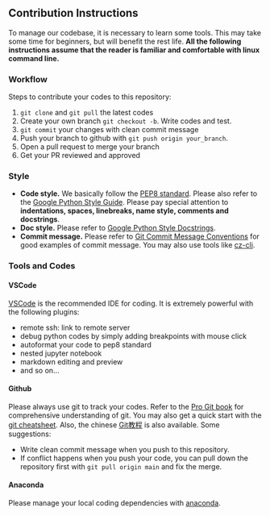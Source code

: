 ## Contribution Instructions

To manage our codebase, it is necessary to learn some tools. This may take some time for beginners, but will benefit the rest life. **All the following instructions assume that the reader is familiar and comfortable with linux command line.**

### Workflow

Steps to contribute your codes to this repository:
1. `git clone` and `git pull` the latest codes
1. Create your own branch `git checkout -b`. Write codes and test.
1. `git commit` your changes with clean commit message
1. Push your branch to github with `git push origin your_branch`.
1. Open a pull request to merge your branch
1. Get your PR reviewed and approved

### Style

- **Code style.** We basically follow the [PEP8 standard](https://www.python.org/dev/peps/pep-0008/). Please also refer to the [Google Python Style Guide](https://google.github.io/styleguide/pyguide.html). Please pay special attention to **indentations, spaces, linebreaks, name style, comments and docstrings**.
- **Doc style.** Please refer to [Google Python Style Docstrings](https://sphinxcontrib-napoleon.readthedocs.io/en/latest/example_google.html).
- **Commit message.** Please refer to [Git Commit Message Conventions](https://docs.google.com/document/d/1QrDFcIiPjSLDn3EL15IJygNPiHORgU1_OOAqWjiDU5Y/edit#) for good examples of commit message. You may also use tools like [cz-cli](https://github.com/commitizen/cz-cli).

### Tools and Codes

#### VSCode

[VSCode](https://code.visualstudio.com/) is the recommended IDE for coding. It is extremely powerful with the following plugins:
- remote ssh: link to remote server
- debug python codes by simply adding breakpoints with mouse click
- autoformat your code to pep8 standard
- nested jupyter notebook
- markdown editing and preview
- and so on...

#### Github

Please always use git to track your codes. Refer to the [Pro Git book](https://git-scm.com/book/en/v2) for comprehensive understanding of git. You may also get a quick start with the [git cheatsheet](https://jan-krueger.net/wordpress/wp-content/uploads/2007/09/git-cheat-sheet.pdf). Also, the chinese [Git教程](https://www.liaoxuefeng.com/wiki/896043488029600) is also available. Some suggestions:
- Write clean commit message when you push to this repository.
- If conflict happens when you push your code, you can pull down the repository first with `git pull origin main` and fix the merge.



#### Anaconda

Please manage your local coding dependencies with [anaconda](https://www.anaconda.com/).

